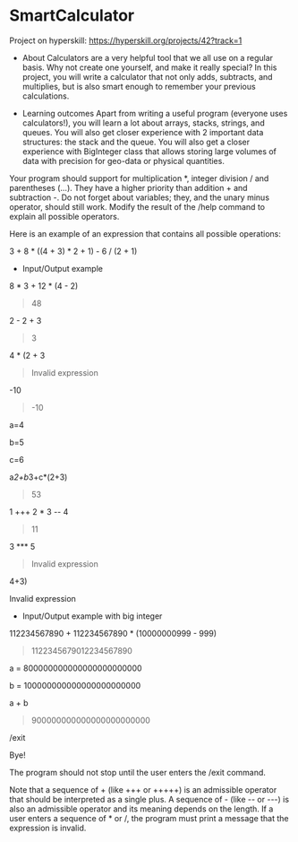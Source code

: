 # SmartCalculator
Project on hyperskill: https://hyperskill.org/projects/42?track=1

 - About
Calculators are a very helpful tool that we all use on a regular basis. 
Why not create one yourself, and make it really special? 
In this project, you will write a calculator that not only adds, subtracts, and multiplies, but is also smart enough to remember your previous calculations.

 - Learning outcomes
Apart from writing a useful program (everyone uses calculators!), you will learn a lot about arrays, stacks, strings, and queues. 
You will also get closer experience with 2 important data structures: the stack and the queue. 
You will also get a closer experience with BigInteger class that allows storing large volumes of data with precision for geo-data or physical quantities.

Your program should support for multiplication *, 
integer division / and parentheses (...). They have a higher priority than addition + and subtraction -. 
Do not forget about variables; they, and the unary minus operator, should still work. 
Modify the result of the /help command to explain all possible operators.

Here is an example of an expression that contains all possible operations:

3 + 8 * ((4 + 3) * 2 + 1) - 6 / (2 + 1)

 - Input/Output example
 
8 * 3 + 12 * (4 - 2)

>48

2 - 2 + 3

>3

4 * (2 + 3

>Invalid expression

-10

>-10

a=4

b=5

c=6

a*2+b*3+c*(2+3)

>53

1 +++ 2 * 3 -- 4

>11

3 *** 5

>Invalid expression

4+3)

Invalid expression

 - Input/Output example with big integer
 
112234567890 + 112234567890 * (10000000999 - 999)

>1122345679012234567890

a = 800000000000000000000000

b = 100000000000000000000000

a + b

>900000000000000000000000

/exit

Bye!

The program should not stop until the user enters the /exit command.

Note that a sequence of + (like +++ or +++++) is an admissible operator that should be interpreted as a single plus. 
A sequence of - (like -- or ---) is also an admissible operator and its meaning depends on the length. 
If a user enters a sequence of * or /, the program must print a message that the expression is invalid.
